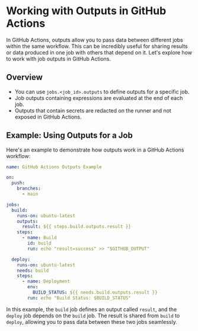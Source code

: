 # Working with Outputs in GitHub Actions

In GitHub Actions, outputs allow you to pass data between different jobs within the same workflow. This can be incredibly useful for sharing results or data produced in one job with others that depend on it. Let's explore how to work with job outputs in GitHub Actions.

## Overview

-   You can use `jobs.<job_id>.outputs` to define outputs for a specific job.
-   Job outputs containing expressions are evaluated at the end of each job.
-   Outputs that contain secrets are redacted on the runner and not exposed in GitHub Actions.

## Example: Using Outputs for a Job

Here's an example to demonstrate how outputs work in a GitHub Actions workflow:

```yaml
name: GitHub Actions Outputs Example

on:
  push:
    branches:
      - main

jobs:
  build:
    runs-on: ubuntu-latest
    outputs:
      result: ${{ steps.build.outputs.result }}
    steps:
      - name: Build
        id: build
        run: echo "result=success" >> "$GITHUB_OUTPUT"

  deploy:
    runs-on: ubuntu-latest
    needs: build
    steps:
      - name: Deployment
        env:
          BUILD_STATUS: ${{ needs.build.outputs.result }}
        run: echo "Build Status: $BUILD_STATUS"
```

In this example, the `build` job defines an output called `result`, and the `deploy` job depends on the `build` job. The result is shared from `build` to `deploy`, allowing you to pass data between these two jobs seamlessly.
